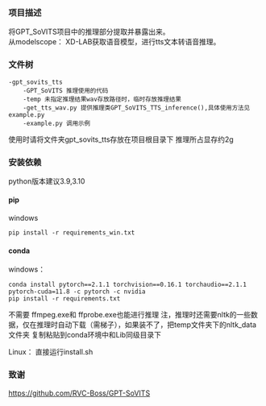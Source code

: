 ### 项目描述
将GPT_SoVITS项目中的推理部分提取并暴露出来。\
从modelscope： XD-LAB获取语音模型，进行tts文本转语音推理。
### 文件树
```
-gpt_sovits_tts
    -GPT_SoVITS 推理使用的代码
    -temp 未指定推理结果wav存放路径时，临时存放推理结果
    -get_tts_wav.py 提供推理类GPT_SoVITS_TTS_inference(),具体使用方法见example.py
    -example.py 调用示例
```

使用时请将文件夹gpt_sovits_tts存放在项目根目录下
推理所占显存约2g
### 安装依赖

python版本建议3.9,3.10

#### pip
windows
```
pip install -r requirements_win.txt
```
#### conda

windows：
```
conda install pytorch==2.1.1 torchvision==0.16.1 torchaudio==2.1.1 pytorch-cuda=11.8 -c pytorch -c nvidia
pip install -r requirements.txt
```
不需要 ffmpeg.exe和 ffprobe.exe也能进行推理
注，推理时还需要nltk的一些数据，仅在推理时自动下载（需梯子），如果装不了，把temp文件夹下的nltk_data文件夹
复制粘贴到conda环境中和Lib同级目录下

Linux：
直接运行install.sh

### 致谢
https://github.com/RVC-Boss/GPT-SoVITS
